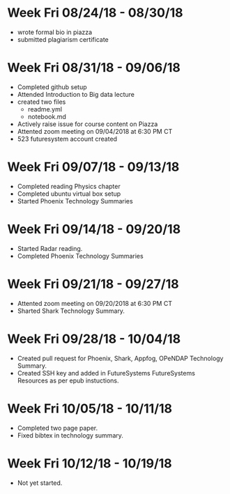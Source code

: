 # Week Fri 08/24/18 - 08/30/18
* wrote formal bio in piazza
* submitted plagiarism certificate

# Week Fri 08/31/18 - 09/06/18

* Completed github setup
* Attended Introduction to Big data lecture
* created two files
  *  readme.yml
  *  notebook.md
* Actively raise issue for course content on Piazza
* Attented zoom meeting on 09/04/2018 at 6:30 PM CT
* 523 futuresystem account created

# Week Fri 09/07/18 - 09/13/18

* Completed reading Physics chapter  
* Completed ubuntu virtual box setup
* Started 	Phoenix Technology Summaries

# Week Fri 09/14/18 - 09/20/18
* Started Radar reading.
* Completed 	Phoenix Technology Summaries

# Week Fri 09/21/18 - 09/27/18
* Attented zoom meeting on 09/20/2018 at 6:30 PM CT
* Sharted Shark Technology Summary.

# Week Fri 09/28/18 - 10/04/18
* Created pull request for Phoenix, Shark, Appfog, OPeNDAP Technology Summary.
* Created SSH key and added in FutureSystems FutureSystems Resources as per epub instuctions.

# Week Fri 10/05/18 - 10/11/18
* Completed two page paper.
* Fixed bibtex in technology summary. 

# Week Fri 10/12/18 - 10/19/18
* Not yet started.





